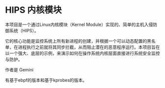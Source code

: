 # HIPS 内核模块


本项目是一个通过Linux内核模块（Kernel Module）实现的、简单的主机入侵防御系统（HIPS）。

它的核心功能是监控系统上所有新进程的创建，并根据一个可以动态配置的黑名单，在进程执行之前就将其同步拦截，从而阻止潜在的恶意程序运行。本项目旨在以一个强大、底层的示例，来演示如何在操作系统内核层面直接进行系统安全监控与防护。

作者是 Gemini

有基于ebpf的版本和基于kprobes的版本。
